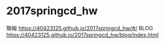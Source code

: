 # 2017springcd_hw
簡報 https://40423125.github.io/2017springcd_hw/#/
BLOG https://40423125.github.io/2017springcd_hw/blog/index.html
